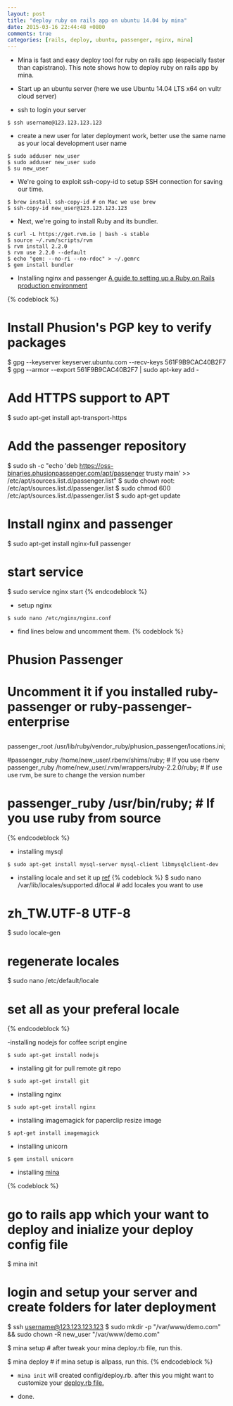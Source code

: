 ```yaml
---
layout: post
title: "deploy ruby on rails app on ubuntu 14.04 by mina"
date: 2015-03-16 22:44:48 +0800
comments: true
categories: [rails, deploy, ubuntu, passenger, nginx, mina]
---
```

- Mina is fast and easy deploy tool for ruby on rails app (especially faster than capistrano). This note shows how to deploy ruby on rails app by mina.

- Start up an ubuntu server (here we use Ubuntu 14.04 LTS x64 on vultr cloud server)

- ssh to login your server
```
$ ssh username@123.123.123.123
```

<!-- more -->

- create a new user for later deployment work, better use the same name as your local development user name
```
$ sudo adduser new_user
$ sudo adduser new_user sudo
$ su new_user
```

- We're going to exploit ssh-copy-id to setup SSH connection for saving our time.

```
$ brew install ssh-copy-id # on Mac we use brew
$ ssh-copy-id new_user@123.123.123.123
```

- Next, we're going to install Ruby and its bundler.
```
$ curl -L https://get.rvm.io | bash -s stable
$ source ~/.rvm/scripts/rvm
$ rvm install 2.2.0
$ rvm use 2.2.0 --default
$ echo "gem: --no-ri --no-rdoc" > ~/.gemrc
$ gem install bundler
```

- Installing nginx and passenger [A guide to setting up a Ruby on Rails production environment](https://gorails.com/deploy/ubuntu/14.04)

{% codeblock %}
# Install Phusion's PGP key to verify packages
$ gpg --keyserver keyserver.ubuntu.com --recv-keys 561F9B9CAC40B2F7
$ gpg --armor --export 561F9B9CAC40B2F7 | sudo apt-key add -

# Add HTTPS support to APT
$ sudo apt-get install apt-transport-https

# Add the passenger repository
$ sudo sh -c "echo 'deb https://oss-binaries.phusionpassenger.com/apt/passenger trusty main' >> /etc/apt/sources.list.d/passenger.list"
$ sudo chown root: /etc/apt/sources.list.d/passenger.list
$ sudo chmod 600 /etc/apt/sources.list.d/passenger.list
$ sudo apt-get update

# Install nginx and passenger
$ sudo apt-get install nginx-full passenger

# start service
$ sudo service nginx start
{% endcodeblock %}

- setup nginx
```
$ sudo nano /etc/nginx/nginx.conf
```

- find lines below and uncomment them.
{% codeblock %}
##
# Phusion Passenger
##
# Uncomment it if you installed ruby-passenger or ruby-passenger-enterprise
##

passenger_root /usr/lib/ruby/vendor_ruby/phusion_passenger/locations.ini;

#passenger_ruby /home/new_user/.rbenv/shims/ruby; # If you use rbenv
passenger_ruby /home/new_user/.rvm/wrappers/ruby-2.2.0/ruby; # If use use rvm, be sure to change the version number
# passenger_ruby /usr/bin/ruby; # If you use ruby from source
{% endcodeblock %}

- installing mysql
```
$ sudo apt-get install mysql-server mysql-client libmysqlclient-dev
```

- installing locale and set it up [ref](http://sfs.chc.edu.tw/~chi/blog/index.php?load=read&id=296)
{% codeblock %}
$ sudo nano /var/lib/locales/supported.d/local # add locales you want to use
# zh_TW.UTF-8 UTF-8

$ sudo locale-gen
# regenerate locales

$ sudo nano /etc/default/locale
# set all as your preferal locale
{% endcodeblock %}

-installing nodejs for coffee script engine
```
$ sudo apt-get install nodejs
```

- installing git for pull remote git repo
```
$ sudo apt-get install git
```

- installing nginx
```
$ sudo apt-get install nginx
```

- installing imagemagick for paperclip resize image
```
$ apt-get install imagemagick
```

- installing unicorn
```
$ gem install unicorn
```

- installing [mina](http://nadarei.co/mina/setting_up_a_project.html)

{% codeblock %}
# go to rails app which your want to deploy and inialize your deploy config file

$ mina init

# login and setup your server and create folders for later deployment

$ ssh username@123.123.123.123
$ sudo mkdir -p "/var/www/demo.com" && sudo chown -R new_user "/var/www/demo.com"

$ mina setup # after tweak your mina deploy.rb file, run this.

$ mina deploy # if mina setup is allpass, run this.
{% endcodeblock %}

- `mina init` will created config/deploy.rb. after this you might want to customize your [deploy.rb file.](https://gist.github.com/jbonney/6257372)

- done.